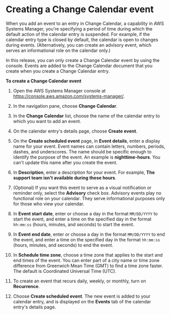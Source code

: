 # Creating a Change Calendar event<a name="change-calendar-create-event"></a>

When you add an event to an entry in Change Calendar, a capability in AWS Systems Manager, you're specifying a period of time during which the default action of the calendar entry is suspended\. For example, if the calendar entry type is closed by default, the calendar is open to changes during events\. \(Alternatively, you can create an advisory event, which serves an informational role on the calendar only\.\)

In this release, you can only create a Change Calendar event by using the console\. Events are added to the Change Calendar document that you create when you create a Change Calendar entry\.

**To create a Change Calendar event**

1. Open the AWS Systems Manager console at [https://console\.aws\.amazon\.com/systems\-manager/](https://console.aws.amazon.com/systems-manager/)\.

1. In the navigation pane, choose **Change Calendar**\.

1. In the **Change Calendar** list, choose the name of the calendar entry to which you want to add an event\.

1. On the calendar entry's details page, choose **Create event**\.

1. On the **Create scheduled event** page, in **Event details**, enter a display name for your event\. Event names can contain letters, numbers, periods, dashes, and underscores\. The name should be specific enough to identify the purpose of the event\. An example is **nighttime\-hours**\. You can't update this name after you create the event\.

1. In **Description**, enter a description for your event\. For example, **The support team isn't available during these hours**\.

1. \(Optional\) If you want this event to serve as a visual notification or reminder only, select the **Advisory** check box\. Advisory events play no functional role on your calendar\. They serve informational purposes only for those who view your calendar\.

1. In **Event start date**, enter or choose a day in the format `MM/DD/YYYY` to start the event, and enter a time on the specified day in the format `hh:mm:ss` \(hours, minutes, and seconds\) to start the event\.

1. In **Event end date**, enter or choose a day in the format `MM/DD/YYYY` to end the event, and enter a time on the specified day in the format `hh:mm:ss` \(hours, minutes, and seconds\) to end the event\.

1. In **Schedule time zone**, choose a time zone that applies to the start and end times of the event\. You can enter part of a city name or time zone difference from Greenwich Mean Time \(GMT\) to find a time zone faster\. The default is Coordinated Universal Time \(UTC\)\.

1. To create an event that recurs daily, weekly, or monthly, turn on **Recurrence**\.

1. Choose **Create scheduled event**\. The new event is added to your calendar entry, and is displayed on the **Events** tab of the calendar entry's details page\.